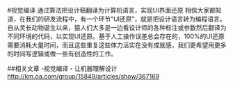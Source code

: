 #视觉编译
通过算法把设计稿翻译为计算机语言，实现UI界面还原
相信大家都知道，在我们的研发流程中，有一个环节“UI还原”，就是把设计语言转为编程语言。自从灵长动物诞生以来，猿人们大多是一边看设计师的各种标注或参数然后翻译为不同环境的代码，以实现UI还原。基于人工操作误差总会存在的，100%的UI还原需要消耗大量时间，而且这些重复这些体力活实在没有成就感，我们更希望用更多的时间写逻辑或做一些有创造性的工作。

##相关文章
-视觉编译 - 让机器理解设计 http://km.oa.com/group/15849/articles/show/367169